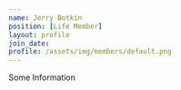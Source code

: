 ```yaml
---
name: Jerry Botkin
position: [Life Member]
layout: profile
join_date:
profile: /assets/img/members/default.png
---
```

Some Information